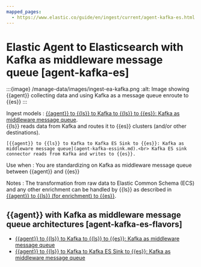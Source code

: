 ```yaml
---
mapped_pages:
  - https://www.elastic.co/guide/en/ingest/current/agent-kafka-es.html
---
```


# Elastic Agent to Elasticsearch with Kafka as middleware message queue [agent-kafka-es]

:::{image} /manage-data/images/ingest-ea-kafka.png
:alt: Image showing {{agent}} collecting data and using Kafka as a message queue enroute to {{es}}
:::

Ingest models
:   [{{agent}} to {{ls}} to Kafka to {{ls}} to {{es}}: Kafka as middleware message queue](agent-kafka-ls.md).<br> {{ls}} reads data from Kafka and routes it to {{es}} clusters (and/or other destinations).

    [{{agent}} to {{ls}} to Kafka to Kafka ES Sink to {{es}}: Kafka as middleware message queue](agent-kafka-essink.md).<br> Kafka ES sink connector reads from Kafka and writes to {{es}}.


Use when
:   You are standardizing on Kafka as middleware message queue between {{agent}} and {{es}}

Notes
:   The transformation from raw data to Elastic Common Schema (ECS) and any other enrichment can be handled by {{ls}} as described in [{{agent}} to {{ls}} (for enrichment) to {{es}}](ls-enrich.md).


## {{agent}} with Kafka as middleware message queue architectures [agent-kafka-es-flavors]

* [{{agent}} to {{ls}} to Kafka to {{ls}} to {{es}}: Kafka as middleware message queue](agent-kafka-ls.md)
* [{{agent}} to {{ls}} to Kafka to Kafka ES Sink to {{es}}: Kafka as middleware message queue](agent-kafka-essink.md)



